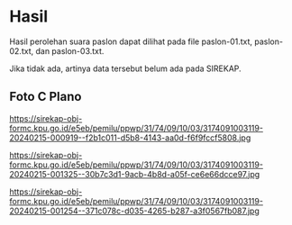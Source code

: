 # Hasil

Hasil perolehan suara paslon dapat dilihat pada file paslon-01.txt, paslon-02.txt, dan paslon-03.txt.

Jika tidak ada, artinya data tersebut belum ada pada SIREKAP.

## Foto C Plano

https://sirekap-obj-formc.kpu.go.id/e5eb/pemilu/ppwp/31/74/09/10/03/3174091003119-20240215-000919--f2b1c011-d5b8-4143-aa0d-f6f9fccf5808.jpg

https://sirekap-obj-formc.kpu.go.id/e5eb/pemilu/ppwp/31/74/09/10/03/3174091003119-20240215-001325--30b7c3d1-9acb-4b8d-a05f-ce6e66dcce97.jpg

https://sirekap-obj-formc.kpu.go.id/e5eb/pemilu/ppwp/31/74/09/10/03/3174091003119-20240215-001254--371c078c-d035-4265-b287-a3f0567fb087.jpg

